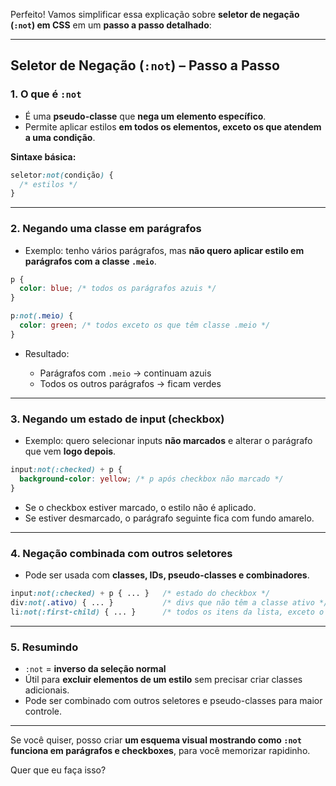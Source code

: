 Perfeito! Vamos simplificar essa explicação sobre **seletor de negação (`:not`) em CSS** em um **passo a passo detalhado**:

---

## **Seletor de Negação (`:not`) – Passo a Passo**

### **1. O que é `:not`**

* É uma **pseudo-classe** que **nega um elemento específico**.
* Permite aplicar estilos **em todos os elementos, exceto os que atendem a uma condição**.

**Sintaxe básica:**

```css
seletor:not(condição) {
  /* estilos */
}
```

---

### **2. Negando uma classe em parágrafos**

* Exemplo: tenho vários parágrafos, mas **não quero aplicar estilo em parágrafos com a classe `.meio`**.

```css
p { 
  color: blue; /* todos os parágrafos azuis */
}

p:not(.meio) { 
  color: green; /* todos exceto os que têm classe .meio */
}
```

* Resultado:

  * Parágrafos com `.meio` → continuam azuis
  * Todos os outros parágrafos → ficam verdes

---

### **3. Negando um estado de input (checkbox)**

* Exemplo: quero selecionar inputs **não marcados** e alterar o parágrafo que vem **logo depois**.

```css
input:not(:checked) + p {
  background-color: yellow; /* p após checkbox não marcado */
}
```

* Se o checkbox estiver marcado, o estilo não é aplicado.
* Se estiver desmarcado, o parágrafo seguinte fica com fundo amarelo.

---

### **4. Negação combinada com outros seletores**

* Pode ser usada com **classes, IDs, pseudo-classes e combinadores**.

```css
input:not(:checked) + p { ... }   /* estado do checkbox */
div:not(.ativo) { ... }           /* divs que não têm a classe ativo */
li:not(:first-child) { ... }      /* todos os itens da lista, exceto o primeiro */
```

---

### **5. Resumindo**

* `:not` = **inverso da seleção normal**
* Útil para **excluir elementos de um estilo** sem precisar criar classes adicionais.
* Pode ser combinado com outros seletores e pseudo-classes para maior controle.

---

Se você quiser, posso criar **um esquema visual mostrando como `:not` funciona em parágrafos e checkboxes**, para você memorizar rapidinho.

Quer que eu faça isso?
